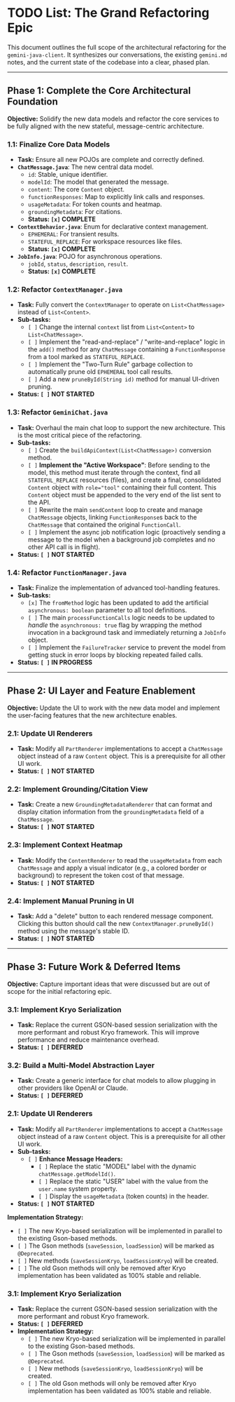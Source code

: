 # TODO List: The Grand Refactoring Epic

This document outlines the full scope of the architectural refactoring for the `gemini-java-client`. It synthesizes our conversations, the existing `gemini.md` notes, and the current state of the codebase into a clear, phased plan.

---

## Phase 1: Complete the Core Architectural Foundation

**Objective:** Solidify the new data models and refactor the core services to be fully aligned with the new stateful, message-centric architecture.

### 1.1: Finalize Core Data Models
- **Task:** Ensure all new POJOs are complete and correctly defined.
- **`ChatMessage.java`**: The new central data model.
  - `id`: Stable, unique identifier.
  - `modelId`: The model that generated the message.
  - `content`: The core `Content` object.
  - `functionResponses`: Map to explicitly link calls and responses.
  - `usageMetadata`: For token counts and heatmap.
  - `groundingMetadata`: For citations.
  - **Status: `[x]` COMPLETE**
- **`ContextBehavior.java`**: Enum for declarative context management.
  - `EPHEMERAL`: For transient results.
  - `STATEFUL_REPLACE`: For workspace resources like files.
  - **Status: `[x]` COMPLETE**
- **`JobInfo.java`**: POJO for asynchronous operations.
  - `jobId`, `status`, `description`, `result`.
  - **Status: `[x]` COMPLETE**

### 1.2: Refactor `ContextManager.java`
- **Task:** Fully convert the `ContextManager` to operate on `List<ChatMessage>` instead of `List<Content>`.
- **Sub-tasks:**
  - `[ ]` Change the internal `context` list from `List<Content>` to `List<ChatMessage>`.
  - `[ ]` Implement the "read-and-replace" / "write-and-replace" logic in the `add()` method for any `ChatMessage` containing a `FunctionResponse` from a tool marked as `STATEFUL_REPLACE`.
  - `[ ]` Implement the "Two-Turn Rule" garbage collection to automatically prune old `EPHEMERAL` tool call results.
  - `[ ]` Add a new `pruneById(String id)` method for manual UI-driven pruning.
- **Status: `[ ]` NOT STARTED**

### 1.3: Refactor `GeminiChat.java`
- **Task:** Overhaul the main chat loop to support the new architecture. This is the most critical piece of the refactoring.
- **Sub-tasks:**
  - `[ ]` Create the `buildApiContext(List<ChatMessage>)` conversion method.
  - `[ ]` **Implement the "Active Workspace"**: Before sending to the model, this method must iterate through the context, find all `STATEFUL_REPLACE` resources (files), and create a final, consolidated `Content` object with `role="tool"` containing their full content. This `Content` object must be appended to the very end of the list sent to the API.
  - `[ ]` Rewrite the main `sendContent` loop to create and manage `ChatMessage` objects, linking `FunctionResponse`s back to the `ChatMessage` that contained the original `FunctionCall`.
  - `[ ]` Implement the async job notification logic (proactively sending a message to the model when a background job completes and no other API call is in flight).
- **Status: `[ ]` NOT STARTED**

### 1.4: Refactor `FunctionManager.java`
- **Task:** Finalize the implementation of advanced tool-handling features.
- **Sub-tasks:**
  - `[x]` The `fromMethod` logic has been updated to add the artificial `asynchronous: boolean` parameter to all tool definitions.
  - `[ ]` The main `processFunctionCalls` logic needs to be updated to *handle* the `asynchronous: true` flag by wrapping the method invocation in a background task and immediately returning a `JobInfo` object.
  - `[ ]` Implement the `FailureTracker` service to prevent the model from getting stuck in error loops by blocking repeated failed calls.
- **Status: `[ ]` IN PROGRESS**

---

## Phase 2: UI Layer and Feature Enablement

**Objective:** Update the UI to work with the new data model and implement the user-facing features that the new architecture enables.

### 2.1: Update UI Renderers
- **Task:** Modify all `PartRenderer` implementations to accept a `ChatMessage` object instead of a raw `Content` object. This is a prerequisite for all other UI work.
- **Status: `[ ]` NOT STARTED**

### 2.2: Implement Grounding/Citation View
- **Task:** Create a new `GroundingMetadataRenderer` that can format and display citation information from the `groundingMetadata` field of a `ChatMessage`.
- **Status: `[ ]` NOT STARTED**

### 2.3: Implement Context Heatmap
- **Task:** Modify the `ContentRenderer` to read the `usageMetadata` from each `ChatMessage` and apply a visual indicator (e.g., a colored border or background) to represent the token cost of that message.
- **Status: `[ ]` NOT STARTED**

### 2.4: Implement Manual Pruning in UI
- **Task:** Add a "delete" button to each rendered message component. Clicking this button should call the new `ContextManager.pruneById()` method using the message's stable ID.
- **Status: `[ ]` NOT STARTED**

---

## Phase 3: Future Work & Deferred Items

**Objective:** Capture important ideas that were discussed but are out of scope for the initial refactoring epic.

### 3.1: Implement Kryo Serialization
- **Task:** Replace the current GSON-based session serialization with the more performant and robust Kryo framework. This will improve performance and reduce maintenance overhead.
- **Status: `[ ]` DEFERRED**

### 3.2: Build a Multi-Model Abstraction Layer
- **Task:** Create a generic interface for chat models to allow plugging in other providers like OpenAI or Claude.
- **Status: `[ ]` DEFERRED**


### 2.1: Update UI Renderers
- **Task:** Modify all `PartRenderer` implementations to accept a `ChatMessage` object instead of a raw `Content` object. This is a prerequisite for all other UI work.
- **Sub-tasks:**
  - `[ ]` **Enhance Message Headers:**
    - `[ ]` Replace the static "MODEL" label with the dynamic `chatMessage.getModelId()`.
    - `[ ]` Replace the static "USER" label with the value from the `user.name` system property.
    - `[ ]` Display the `usageMetadata` (token counts) in the header.
- **Status: `[ ]` NOT STARTED**

**Implementation Strategy:**
- `[ ]` The new Kryo-based serialization will be implemented in parallel to the existing Gson-based methods.
- `[ ]` The Gson methods (`saveSession`, `loadSession`) will be marked as `@Deprecated`.
- `[ ]` New methods (`saveSessionKryo`, `loadSessionKryo`) will be created.
- `[ ]` The old Gson methods will only be removed after Kryo implementation has been validated as 100% stable and reliable.


### 3.1: Implement Kryo Serialization
- **Task:** Replace the current GSON-based session serialization with the more performant and robust Kryo framework.
- **Status: `[ ]` DEFERRED**
- **Implementation Strategy:**
  - `[ ]` The new Kryo-based serialization will be implemented in parallel to the existing Gson-based methods.
  - `[ ]` The Gson methods (`saveSession`, `loadSession`) will be marked as `@Deprecated`.
  - `[ ]` New methods (`saveSessionKryo`, `loadSessionKryo`) will be created.
  - `[ ]` The old Gson methods will only be removed after Kryo implementation has been validated as 100% stable and reliable.

